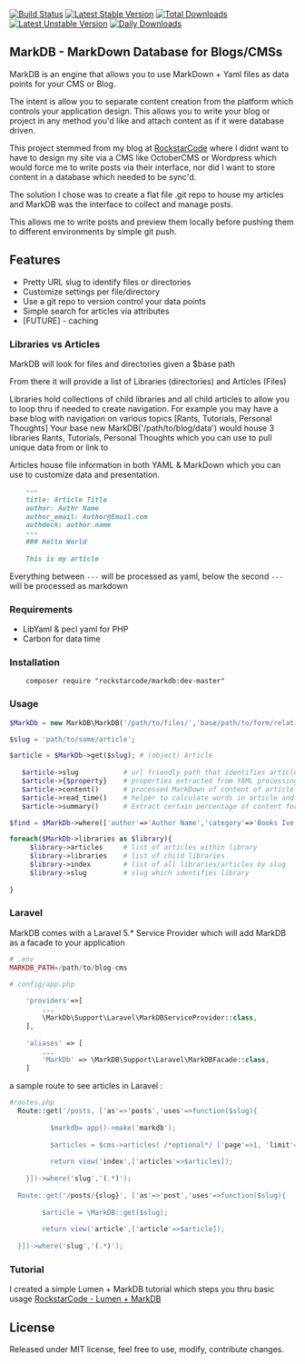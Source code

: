 [![Build Status](https://travis-ci.org/82rules/MarkDB.png)](https://travis-ci.org/82rules/MarkDB)
[![Latest Stable Version](https://poser.pugx.org/rockstarcode/markdb/v/stable)](https://packagist.org/rockstarcode/markdb)
[![Total Downloads](https://poser.pugx.org/rockstarcode/markdb/downloads)](https://packagist.org/packages/rockstarcode/markdb)
[![Latest Unstable Version](https://poser.pugx.org/rockstarcode/markdb/v/unstable)](https://packagist.org/packages/rockstarcode/markdb)
[![Daily Downloads](https://poser.pugx.org/rockstarcode/markdb/d/daily)](https://packagist.org/packages/rockstarcode/markdb)


## MarkDB - MarkDown Database for Blogs/CMSs

MarkDB is an engine that allows you to use MarkDown + Yaml files as data points for your CMS or Blog. 

The intent is allow you to separate content creation from the platform which controls your application design. 
This allows you to write your blog or project in any method you'd like and attach content as if it were database driven. 

This project stemmed from my blog at [RockstarCode](http://www.rockstarcode.com) where I didnt want to have to design my site via a CMS like OctoberCMS or Wordpress
which would force me to write posts via their interface, nor did I want to store content in a database which needed to be sync'd. 

The solution I chose was to create a flat file .git repo to house my articles and MarkDB was the interface to collect and manage posts. 

This allows me to write posts and preview them locally before pushing them to different environments by simple git push. 

## Features

* Pretty URL slug to identify files or directories
* Customize settings per file/directory 
* Use a git repo to version control your data points
* Simple search for articles via attributes 
* [FUTURE] - caching 

### Libraries vs Articles

MarkDB will look for files and directories given a $base path 

From there it will provide a list of Libraries (directories) and Articles (Files)

Libraries hold collections of child libraries and all child articles to allow you to loop thru if needed to create navigation. 
For example you may have a base blog with navigation on various topics [Rants, Tutorials, Personal Thoughts] 
Your base new MarkDB('/path/to/blog/data') would house 3 libraries Rants, Tutorials, Personal Thoughts
which you can use to pull unique data from or link to 

Articles house file information in both YAML & MarkDown which you can use to customize data and presentation. 
```markdown
    ---
    title: Article Title
    author: Authr Name
    author_email: Author@Email.com
    authdeck: author.name
    ---
    ### Hello World
    
    This is my article
```

Everything between ```---``` will be processed as yaml, below the second ```---``` will be processed as markdown


### Requirements
* LibYaml & pecl yaml for PHP
* Carbon for data time 

### Installation
```
    composer require "rockstarcode/markdb:dev-master"
```


### Usage

```php
$MarkDb = new MarkDB\MarkDB('/path/to/files/','base/path/to/form/relative/slugs');

$slug = 'path/to/some/article'; 

$article = $MarkDb->get($slug); # (object) Article 
   
   $article->slug           # url friendly path that identifies article in MarkDB
   $article->{$property}    # properties extracted from YAML processing of the article
   $article->content()      # processed MarkDown of content of article
   $article->read_time()    # helper to calculate words in article and average read time
   $article->summary()      # Extract certain percentage of content for preview 

$find = $MarkDb->where(['author'=>'Author Name','category'=>'Books Ive Read']);  (Array)[Articles]

foreach($MarkDb->libraries as $library){
     $library->articles     # list of articles within library
     $library->libraries    # list of child libraries
     $library->index        # list of all libraries/articles by slug
     $library->slug         # slug which identifies library
     
}
```

### Laravel

MarkDB comes with a Laravel 5.* Service Provider which will add MarkDB as a facade to your application

```php
# .env
MARKDB_PATH=/path/to/blog-cms

# config/app.php
    
    'providers'=>[
        ...
        \MarkDb\Support\Laravel\MarkDBServiceProvider::class,
    ],
    
    'aliases' => [
        ...
        'MarkDb' => \MarkDB\Support\Laravel\MarkDBFacade::class,
    ]
```
a sample route to see articles in Laravel : 

```php
#routes.php
  Route::get('/posts, ['as'=>'posts','uses'=>function($slug){
          
          $markdb= app()->make('markdb');
          
          $articles = $cms->articles( /*optional*/ ['page'=>1, 'limit'=>10]);
           
          return view('index',['articles'=>$articles]); 
           
    }])->where('slug','(.*)');
    
  Route::get('/posts/{slug}', ['as'=>'post','uses'=>function($slug){
        
        $article = \MarkDB::get($slug);
         
        return view('article',['article'=>$article]); 
         
  }])->where('slug','(.*)');
```

### Tutorial
I created a simple Lumen + MarkDB tutorial which steps you thru basic usage
[RockstarCode - Lumen + MarkDB](http://www.rockstarcode.com/posts/tutorials/laravel/markdb)

## License

Released under MIT license, feel free to use, modify, contribute changes. 
